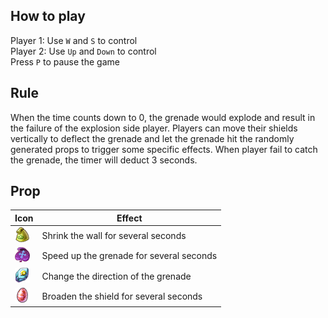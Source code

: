 ## How to play
Player 1: Use `W` and `S` to control  
Player 2: Use `Up` and `Down` to control  
Press `P` to pause the game  

## Rule
When the time counts down to 0, the grenade would explode and result in the failure of the explosion side player. Players can move their 
shields vertically to deflect the grenade and let the grenade hit the randomly generated props 
to trigger some specific effects. When player fail to catch the grenade, the timer will deduct 3 seconds.

## Prop
|Icon| Effect|
|-----|--------|
|![](https://github.com/E-coli11111/COMP3329/blob/main/Assets/Picture/Daoju/%E6%9D%90%E6%96%99%20(15)_%E7%88%B1%E7%BB%99%E7%BD%91_aigei_com.png)|Shrink the wall for several seconds| 
|![](https://github.com/E-coli11111/COMP3329/blob/main/Assets/Picture/Daoju/%E5%85%B6%E5%AE%83%20(2)_%E7%88%B1%E7%BB%99%E7%BD%91_aigei_com.png)|Speed up the grenade for several seconds|  
|![](https://github.com/E-coli11111/COMP3329/blob/main/Assets/Picture/Daoju/%E5%85%B6%E5%AE%83%20(15)_%E7%88%B1%E7%BB%99%E7%BD%91_aigei_com.png)|Change the direction of the grenade|  
|![](https://github.com/E-coli11111/COMP3329/blob/main/Assets/Picture/Daoju/%E6%9D%90%E6%96%99%20(34)_%E7%88%B1%E7%BB%99%E7%BD%91_aigei_com.png)|Broaden the shield for several seconds|

